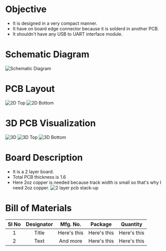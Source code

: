 # Objective
* It is designed in a very compact manner.
* It have on board edge connector because it is solderd in another PCB.
* It shouldn't have any USB to UART interface module.


# Schematic Diagram
![Schematic Diagram](https://user-images.githubusercontent.com/40338644/118956839-982bf400-b97d-11eb-8d63-1d05a37e409d.JPG)

# PCB Layout
![2D Top](https://user-images.githubusercontent.com/40338644/118956876-9feb9880-b97d-11eb-98ce-1ffcd2aa8bcf.JPG)
![2D Bottom](https://user-images.githubusercontent.com/40338644/118956890-a2e68900-b97d-11eb-81a4-fd13ac720eed.JPG)

# 3D PCB Visualization
![3D](https://user-images.githubusercontent.com/40338644/118956919-aaa62d80-b97d-11eb-86e2-fde950948755.JPG)
![3D Top](https://user-images.githubusercontent.com/40338644/118956941-aed24b00-b97d-11eb-9d78-945a500345cc.JPG)
![3D Bottom](https://user-images.githubusercontent.com/40338644/118956952-b09c0e80-b97d-11eb-88b7-1a9cd4b3e592.JPG)

# Board Description
* It is a 2 layer board.
* Total PCB thickness is 1.6
* Here 2oz copper is needed because track width is small so that's why I need 2oz copper.
![2 layer pcb stack-up](https://user-images.githubusercontent.com/40338644/119019217-96345600-b9ba-11eb-8523-671bedafb4c1.png)


# Bill of Materials
| Sl No      | Designator | Mfg. No.     |   Package   |   Quantity   |
|    :---------------:   |    :---------------:   |    :---------------:   |    :---------------:   |    :---------------:   |
| 1      | Title       | Here's this   | Here's this   | Here's this   |
| 2   | Text        | And more      | Here's this   | Here's this   |


